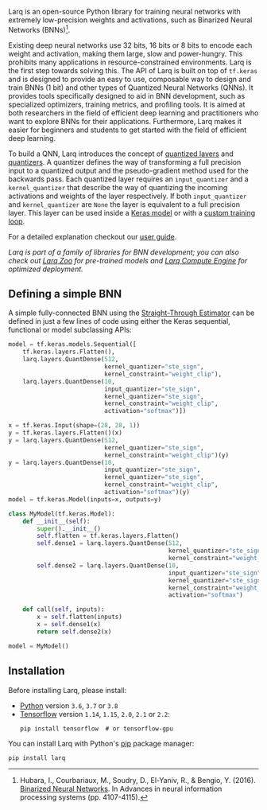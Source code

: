 Larq is an open-source Python library for training neural networks with extremely low-precision weights and activations, such as Binarized Neural Networks (BNNs)[^1].

Existing deep neural networks use 32 bits, 16 bits or 8 bits to encode each weight and activation, making them large, slow and power-hungry. This prohibits many applications in resource-constrained environments. Larq is the first step towards solving this.
The API of Larq is built on top of `tf.keras` and is designed to provide an easy to use, composable way to design and train BNNs (1 bit) and other types of Quantized Neural Networks (QNNs). It provides tools specifically designed to aid in BNN development, such as specialized optimizers, training metrics, and profiling tools.
It is aimed at both researchers in the field of efficient deep learning and practitioners who want to explore BNNs for their applications. Furthermore, Larq makes it easier for beginners and students to get started with the field of efficient deep learning.

To build a QNN, Larq introduces the concept of [quantized layers](/larq/api/layers/) and [quantizers](/larq/api/quantizers/). A quantizer defines the way of transforming a full precision input to a quantized output and the pseudo-gradient method used for the backwards pass. Each quantized layer requires an `input_quantizer` and a `kernel_quantizer` that describe the way of quantizing the incoming activations and weights of the layer respectively. If both `input_quantizer` and `kernel_quantizer` are `None` the layer is equivalent to a full precision layer. This layer can be used inside a [Keras model](https://www.tensorflow.org/guide/keras/overview#sequential_model) or with a [custom training loop](https://www.tensorflow.org/guide/keras/train_and_evaluate#part_ii_writing_your_own_training_evaluation_loops_from_scratch).

For a detailed explanation checkout our [user guide](/larq/guides/key-concepts/).

*Larq is part of a family of libraries for BNN development; you can also check out [Larq Zoo](/zoo/) for pre-trained models and [Larq Compute Engine](/compute-engine/) for optimized deployment.*

## Defining a simple BNN

A simple fully-connected BNN using the [Straight-Through Estimator](/larq/api/quantizers/#ste_sign) can be defined in just a few lines of code using either the Keras sequential, functional or model subclassing APIs:

```python tab="Larq 1-bit model"
model = tf.keras.models.Sequential([
    tf.keras.layers.Flatten(),
    larq.layers.QuantDense(512,
                           kernel_quantizer="ste_sign",
                           kernel_constraint="weight_clip"),
    larq.layers.QuantDense(10,
                           input_quantizer="ste_sign",
                           kernel_quantizer="ste_sign",
                           kernel_constraint="weight_clip",
                           activation="softmax")])
```

```python tab="Larq 1-bit model functional"
x = tf.keras.Input(shape=(28, 28, 1))
y = tf.keras.layers.Flatten()(x)
y = larq.layers.QuantDense(512,
                           kernel_quantizer="ste_sign",
                           kernel_constraint="weight_clip")(y)
y = larq.layers.QuantDense(10,
                           input_quantizer="ste_sign",
                           kernel_quantizer="ste_sign",
                           kernel_constraint="weight_clip",
                           activation="softmax")(y)
model = tf.keras.Model(inputs=x, outputs=y)
```

```python tab="Larq 1-bit model subclassing"
class MyModel(tf.keras.Model):
    def __init__(self):
        super().__init__()
        self.flatten = tf.keras.layers.Flatten()
        self.dense1 = larq.layers.QuantDense(512,
                                             kernel_quantizer="ste_sign",
                                             kernel_constraint="weight_clip")
        self.dense2 = larq.layers.QuantDense(10,
                                             input_quantizer="ste_sign",
                                             kernel_quantizer="ste_sign",
                                             kernel_constraint="weight_clip",
                                             activation="softmax")

    def call(self, inputs):
        x = self.flatten(inputs)
        x = self.dense1(x)
        return self.dense2(x)

model = MyModel()
```

## Installation

Before installing Larq, please install:

- [Python](https://www.python.org) version `3.6`, `3.7` or `3.8`
- [Tensorflow](https://www.tensorflow.org/install) version `1.14`, `1.15`, `2.0`, `2.1` or `2.2`:
  ```shell
  pip install tensorflow  # or tensorflow-gpu
  ```

You can install Larq with Python's [pip](https://pip.pypa.io/en/stable/) package manager:

```shell
pip install larq
```

[^1]: Hubara, I., Courbariaux, M., Soudry, D., El-Yaniv, R., & Bengio, Y. (2016). <a href="http://papers.nips.cc/paper/6573-binarized-neural-networks.pdf" target="_blank" >Binarized Neural Networks</a>. In Advances in neural information processing systems (pp. 4107-4115).
